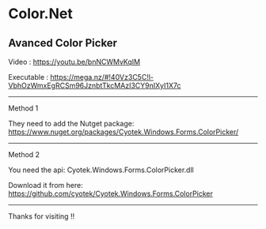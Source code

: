 # Color.Net
## Avanced Color Picker

Video : https://youtu.be/bnNCWMvKqIM

Executable :  https://mega.nz/#!40Vz3C5C!l-VbhOzWmxEgRCSm96JznbtTkcMAzI3CY9nIXyI1X7c

****************************************************************************************************************

Method 1

They need to add the Nutget package: https://www.nuget.org/packages/Cyotek.Windows.Forms.ColorPicker/

****************************************************************************************************************

Method 2

You need the api: Cyotek.Windows.Forms.ColorPicker.dll

Download it from here: https://github.com/cyotek/Cyotek.Windows.Forms.ColorPicker

-------------------------------------------------------------------------------------

Thanks for visiting !!

